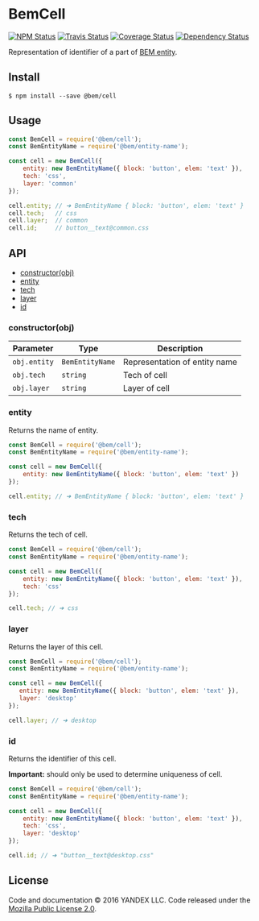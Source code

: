 BemCell
=======

[![NPM Status][npm-img]][npm]
[![Travis Status][test-img]][travis]
[![Coverage Status][coverage-img]][coveralls]
[![Dependency Status][dependency-img]][david]

[npm]:          https://www.npmjs.org/package/@bem/cell
[npm-img]:      https://img.shields.io/npm/v/@bem/cell.svg

[travis]:       https://travis-ci.org/bem-sdk/bem-cell
[test-img]:     https://img.shields.io/travis/bem-sdk/bem-cell.svg

[coveralls]:    https://coveralls.io/r/bem-sdk/bem-cell
[coverage-img]: https://img.shields.io/coveralls/bem-sdk/bem-cell.svg

[david]:          https://david-dm.org/bem-sdk/bem-cell
[dependency-img]: http://img.shields.io/david/bem-sdk/bem-cell.svg

Representation of identifier of a part of [BEM entity](https://en.bem.info/methodology/key-concepts/#bem-entity).

Install
-------

```
$ npm install --save @bem/cell
```

Usage
-----

```js
const BemCell = require('@bem/cell');
const BemEntityName = require('@bem/entity-name');

const cell = new BemCell({
    entity: new BemEntityName({ block: 'button', elem: 'text' }),
    tech: 'css',
    layer: 'common'
});

cell.entity; // ➜ BemEntityName { block: 'button', elem: 'text' }
cell.tech;   // css
cell.layer;  // common
cell.id;     // button__text@common.css
```

API
---

* [constructor(obj)](#constructorobj)
* [entity](#entity)
* [tech](#tech)
* [layer](#layer)
* [id](#id)

### constructor(obj)

Parameter     | Type            | Description
--------------|-----------------|------------------------------
`obj.entity`  | `BemEntityName` | Representation of entity name
`obj.tech`    | `string`        | Tech of cell
`obj.layer`   | `string`        | Layer of cell

### entity

Returns the name of entity.

```js
const BemCell = require('@bem/cell');
const BemEntityName = require('@bem/entity-name');

const cell = new BemCell({
    entity: new BemEntityName({ block: 'button', elem: 'text' })
});

cell.entity; // ➜ BemEntityName { block: 'button', elem: 'text' }
```

### tech

Returns the tech of cell.

```js
const BemCell = require('@bem/cell');
const BemEntityName = require('@bem/entity-name');

const cell = new BemCell({
    entity: new BemEntityName({ block: 'button', elem: 'text' }),
    tech: 'css'
});

cell.tech; // ➜ css
```

### layer

Returns the layer of this cell.

 ```js
const BemCell = require('@bem/cell');
const BemEntityName = require('@bem/entity-name');

const cell = new BemCell({
    entity: new BemEntityName({ block: 'button', elem: 'text' }),
    layer: 'desktop'
});

cell.layer; // ➜ desktop
```

### id

Returns the identifier of this cell.

**Important:** should only be used to determine uniqueness of cell.

```js
const BemCell = require('@bem/cell');
const BemEntityName = require('@bem/entity-name');

const cell = new BemCell({
    entity: new BemEntityName({ block: 'button', elem: 'text' }),
    tech: 'css',
    layer: 'desktop'
});

cell.id; // ➜ "button__text@desktop.css"
```

License
-------

Code and documentation © 2016 YANDEX LLC. Code released under the [Mozilla Public License 2.0](LICENSE.txt).
